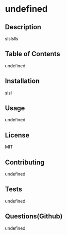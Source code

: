 # undefined

  ## Description
  slslslls

  ## Table of Contents
  undefined

  ## Installation
  slsl

  ## Usage
  undefined

  ## License
  MIT

  ## Contributing
  undefined

  ## Tests
  undefined

  ## Questions(Github)
  undefined

  